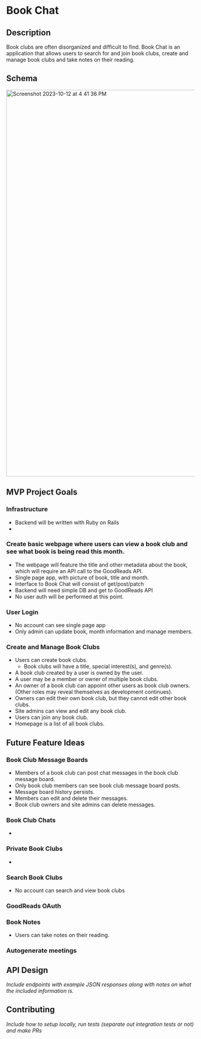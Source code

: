 # Book Chat

## Description
Book clubs are often disorganized and difficult to find. Book Chat is an application that allows users to search for and join book clubs, create and manage book clubs and take notes on their reading. 

## Schema
<img width="1032" alt="Screenshot 2023-10-12 at 4 41 36 PM" src="https://github.com/Book-Chat/.github/assets/125829749/fce52052-7cf3-4d19-b1ff-55aff7d4251d">


## MVP Project Goals 

### Infrastructure
- Backend will be written with Ruby on Rails
- 

### Create basic webpage where users can view a book club and see what book is being read this month. 
 - The webpage will feature the title and other metadata about the book, which will require an API call to the GoodReads API.
 - Single page app, with picture of book, title and month.
 - Interface to Book Chat will consist of get/post/patch
 - Backend will need simple DB and get to GoodReads API
 - No user auth will be performed at this point.

### User Login 
- No account can see single page app
- Only admin can update book, month information and manage members.

### Create and Manage Book Clubs
- Users can create book clubs.
  - Book clubs will have a title, special interest(s), and genre(s).
- A book club created by a user is owned by the user.
- A user may be a member or owner of multiple book clubs.
- An owner of a book club can appoint other users as book club owners. (Other roles may reveal themselves as development continues).
- Owners can edit their own book club, but they cannot edit other book clubs.
- Site admins can view and edit any book club.
- Users can join any book club.
- Homepage is a list of all book clubs.

## Future Feature Ideas

### Book Club Message Boards
- Members of a book club can post chat messages in the book club message board.
- Only book club members can see book club message board posts.
- Message board history persists.
- Members can edit and delete their messages.
- Book club owners and site admins can delete messages.

### Book Club Chats
- 

### Private Book Clubs
- 

### Search Book Clubs
- No account can search and view book clubs

### GoodReads OAuth

### Book Notes
- Users can take notes on their reading. 

### Autogenerate meetings

## API Design 
*Include endpoints with example JSON responses along with notes on what the included information is.*

## Contributing 
*Include how to setup locally, run tests (separate out integration tests or not) and make PRs*
